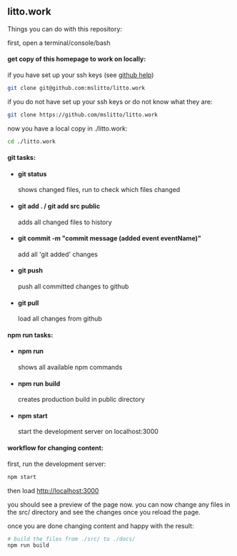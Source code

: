 ## litto.work

Things you can do with this repository:

first, open a terminal/console/bash

#### get copy of this homepage to work on locally:
if you have set up your ssh keys (see [github help](https://help.github.com/en/articles/generating-a-new-ssh-key-and-adding-it-to-the-ssh-agent))
```bash
git clone git@github.com:mslitto/litto.work
```

if you do not have set up your ssh keys or do not know what they are:
```bash
git clone https://github.com/mslitto/litto.work
```

now you have a local copy in ./litto.work:
```bash
cd ./litto.work
```

#### git tasks:
* #### git status
  shows changed files, run to check which files changed

* #### git add . / git add src public
  adds all changed files to history

* #### git commit -m "commit message (added event eventName)"
  add all 'git added' changes

* #### git push
  push all committed changes to github

* #### git pull
  load all changes from github

#### npm run tasks:

* #### npm run
    shows all available npm commands

* #### npm run build
    creates production build in public directory

* #### npm start
    start the development server on localhost:3000


#### workflow for changing content:

first, run the development server:
```bash
npm start
```
then load [http://localhost:3000](http://localhost:3000)

you should see a preview of the page now.
you can now change any files in the src/ directory and see the changes once you reload the page.

once you are done changing content and happy with the result:
```bash
# build the files from ./src/ to ./docs/
npm run build
```
